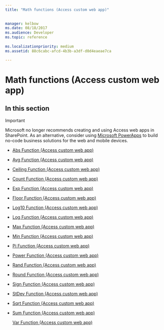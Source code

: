 ```yaml
---
title: "Math functions (Access custom web app)"
 
 
manager: kelbow
ms.date: 08/18/2017
ms.audience: Developer
ms.topic: reference
  
ms.localizationpriority: medium
ms.assetid: 88c6cabc-afcd-4b3b-a3df-d0d4eaeae7ca

---
```


# Math functions (Access custom web app)

## In this section

> [!IMPORTANT]
> Microsoft no longer recommends creating and using Access web apps in SharePoint. As an alternative, consider using [Microsoft PowerApps](https://powerapps.microsoft.com/en-us/) to build no-code business solutions for the web and mobile devices. 
  
- [Abs Function (Access custom web app)](abs-function-access-custom-web-app.md)
    
- [Avg Function (Access custom web app)](avg-function-access-custom-web-app.md)
    
- [Ceiling Function (Access custom web app)](ceiling-function-access-custom-web-app.md)
    
- [Count Function (Access custom web app)](count-function-access-custom-web-app.md)
    
- [Exp Function (Access custom web app)](exp-function-access-custom-web-app.md)
    
- [Floor Function (Access custom web app)](floor-function-access-custom-web-app.md)
    
- [Log10 Function (Access custom web app)](log10-function-access-custom-web-app.md)
    
- [Log Function (Access custom web app)](log-function-access-custom-web-app.md)
    
- [Max Function (Access custom web app)](max-function-access-custom-web-app.md)
    
- [Min Function (Access custom web app)](min-function-access-custom-web-app.md)
    
- [Pi Function (Access custom web app)](pi-function-access-custom-web-app.md)
    
- [Power Function (Access custom web app)](power-function-access-custom-web-app.md)
    
- [Rand Function (Access custom web app)](rand-function-access-custom-web-app.md)
    
- [Round Function (Access custom web app)](round-function-access-custom-web-app.md)
    
- [Sign Function (Access custom web app)](sign-function-access-custom-web-app.md)
    
- [StDev Function (Access custom web app)](stdev-function-access-custom-web-app.md)
    
- [Sqrt Function (Access custom web app)](sqrt-function-access-custom-web-app.md)
    
- [Sum Function (Access custom web app)](sum-function-access-custom-web-app.md)
    
    [Var Function (Access custom web app)](var-function-access-custom-web-app.md)
    

